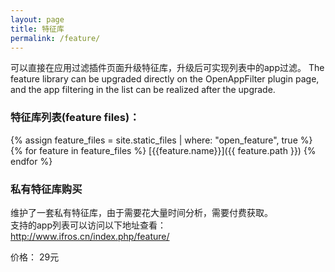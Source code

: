 ```yaml
---
layout: page
title: 特征库
permalink: /feature/
---
```


可以直接在应用过滤插件页面升级特征库，升级后可实现列表中的app过滤。
The feature library can be upgraded directly on the OpenAppFilter plugin page,
and the app filtering in the list can be realized after the upgrade.  

### 特征库列表(feature files)： 

{% assign feature_files = site.static_files | where: "open_feature", true %}
{% for feature in feature_files %}
 [{{feature.name}}]({{ feature.path }})
{% endfor %}


### 私有特征库购买   
维护了一套私有特征库，由于需要花大量时间分析，需要付费获取。  
支持的app列表可以访问以下地址查看：  
http://www.ifros.cn/index.php/feature/  

价格： 29元 